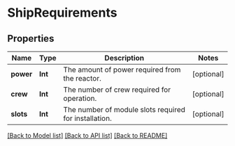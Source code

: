 # ShipRequirements

## Properties
Name | Type | Description | Notes
------------ | ------------- | ------------- | -------------
**power** | **Int** | The amount of power required from the reactor. | [optional] 
**crew** | **Int** | The number of crew required for operation. | [optional] 
**slots** | **Int** | The number of module slots required for installation. | [optional] 

[[Back to Model list]](../README.md#documentation-for-models) [[Back to API list]](../README.md#documentation-for-api-endpoints) [[Back to README]](../README.md)


